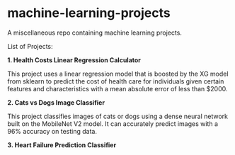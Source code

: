 # machine-learning-projects
A miscellaneous repo containing machine learning projects.

List of Projects:

**1. Health Costs Linear Regression Calculator**

This project uses a linear regression model that is boosted by the XG model from sklearn to predict the cost of health care for individuals given certain features and characteristics with a mean absolute error of less than $2000.

**2. Cats vs Dogs Image Classifier**

This project classifies images of cats or dogs using a dense neural network built on the MobileNet V2 model. It can accurately predict images with a 96% accuracy on testing data.

**3. Heart Failure Prediction Classifier**
